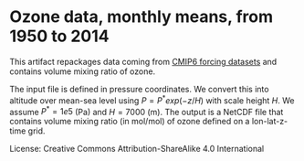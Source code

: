 # Ozone data, monthly means, from 1950 to 2014

This artifact repackages data coming from [CMIP6 forcing datasets](https://www.wdc-climate.de/ui/cmip6?input=input4MIPs.CMIP6.CMIP.UReading.UReading-CCMI-1-0) and
contains volume mixing ratio of ozone.

The input file is defined in pressure coordinates. We convert this into altitude over mean-sea level
using $P = P^*exp(-z / H)$ with scale height $H$. We assume $P^* = 1e5$ (Pa) and $H = 7000$ (m). The output 
is a NetCDF file that contains volume mixing ratio (in mol/mol) of ozone defined on a lon-lat-z-time grid.


License: Creative Commons Attribution-ShareAlike 4.0 International
